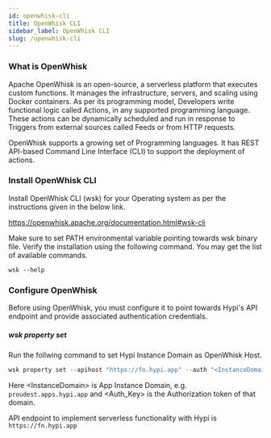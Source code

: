 ```yaml
---
id: openwhisk-cli
title: OpenWhisk CLI
sidebar_label: OpenWhisk CLI
slug: /openwhisk-cli
---
```


### What is OpenWhisk

Apache OpenWhisk is an open-source, a serverless platform that executes custom functions. It manages the infrastructure, servers, and scaling using Docker containers. As per its programming model, Developers write functional logic called Actions, in any supported programming language. These actions can be dynamically scheduled and run in response to Triggers from external sources called Feeds or from HTTP requests.

OpenWhisk supports a growing set of Programming languages. It has REST API-based Command Line Interface (CLI) to support the deployment of actions.

### Install OpenWhisk CLI

Install OpenWhisk CLI (wsk) for your Operating system as per the instructions given in the below link.

https://openwhisk.apache.org/documentation.html#wsk-cli

Make sure to set PATH environmental variable pointing towards wsk binary file. Verify the installation using the following command. You may get the list of available commands.
```
wsk --help
```

### Configure OpenWhisk 

Before using OpenWhisk, you must configure it to point towards Hypi's API endpoint and provide associated authentication credentials.

##### wsk property set

Run the follwing command to set Hypi Instance Domain as OpenWhisk Host.

```java
wsk property set --apihost "https://fn.hypi.app" --auth "<InstanceDomain\>:<Auth_Key>"
```
Here \<InstanceDomain\>  is App Instance Domain, e.g. `proudest.apps.hypi.app` and \<Auth_Key> is the Authorization token of that domain.

API endpoint to implement serverless functionality with Hypi is `https://fn.hypi.app`
